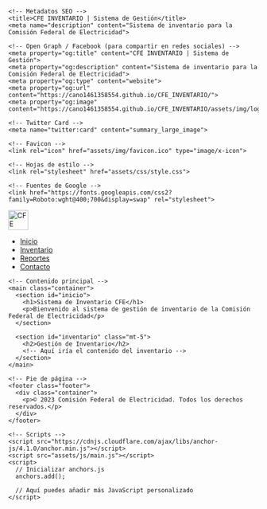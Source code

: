 <!DOCTYPE html>
<html lang="es-MX">
  <head>
    <!-- Configuración básica -->
    <meta charset="UTF-8">
    <meta http-equiv="X-UA-Compatible" content="IE=edge">
    <meta name="viewport" content="width=device-width, initial-scale=1">
    
    <!-- Metadatos SEO -->
    <title>CFE INVENTARIO | Sistema de Gestión</title>
    <meta name="description" content="Sistema de inventario para la Comisión Federal de Electricidad">
    
    <!-- Open Graph / Facebook (para compartir en redes sociales) -->
    <meta property="og:title" content="CFE INVENTARIO | Sistema de Gestión">
    <meta property="og:description" content="Sistema de inventario para la Comisión Federal de Electricidad">
    <meta property="og:type" content="website">
    <meta property="og:url" content="https://cano1461358554.github.io/CFE_INVENTARIO/">
    <meta property="og:image" content="https://cano1461358554.github.io/CFE_INVENTARIO/assets/img/logo.png">
    
    <!-- Twitter Card -->
    <meta name="twitter:card" content="summary_large_image">
    
    <!-- Favicon -->
    <link rel="icon" href="assets/img/favicon.ico" type="image/x-icon">
    
    <!-- Hojas de estilo -->
    <link rel="stylesheet" href="assets/css/style.css">
    
    <!-- Fuentes de Google -->
    <link href="https://fonts.googleapis.com/css2?family=Roboto:wght@400;700&display=swap" rel="stylesheet">
  </head>
  
  <body>
    <!-- Barra de navegación -->
    <nav class="navbar">
      <div class="container">
        <a class="navbar-brand" href="#">
          <img src="assets/img/logo.png" alt="CFE Inventario" height="40">
        </a>
        <ul class="nav-links">
          <li><a href="#inicio">Inicio</a></li>
          <li><a href="#inventario">Inventario</a></li>
          <li><a href="#reportes">Reportes</a></li>
          <li><a href="#contacto">Contacto</a></li>
        </ul>
      </div>
    </nav>
    
    <!-- Contenido principal -->
    <main class="container">
      <section id="inicio">
        <h1>Sistema de Inventario CFE</h1>
        <p>Bienvenido al sistema de gestión de inventario de la Comisión Federal de Electricidad</p>
      </section>
      
      <section id="inventario" class="mt-5">
        <h2>Gestión de Inventario</h2>
        <!-- Aquí iría el contenido del inventario -->
      </section>
    </main>
    
    <!-- Pie de página -->
    <footer class="footer">
      <div class="container">
        <p>© 2023 Comisión Federal de Electricidad. Todos los derechos reservados.</p>
      </div>
    </footer>
    
    <!-- Scripts -->
    <script src="https://cdnjs.cloudflare.com/ajax/libs/anchor-js/4.1.0/anchor.min.js"></script>
    <script src="assets/js/main.js"></script>
    <script>
      // Inicializar anchors.js
      anchors.add();
      
      // Aquí puedes añadir más JavaScript personalizado
    </script>
  </body>
</html>
